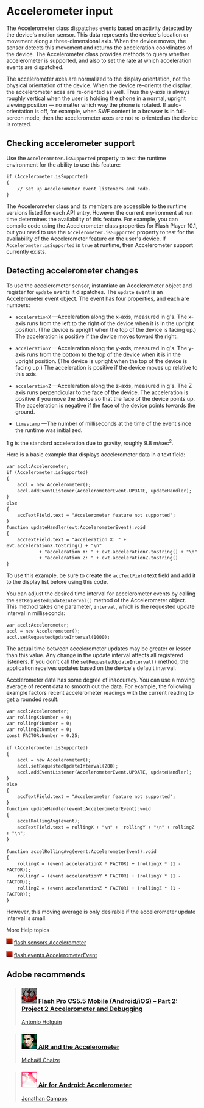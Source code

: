 # Accelerometer input

The Accelerometer class dispatches events based on activity detected by the
device's motion sensor. This data represents the device's location or movement
along a three-dimensional axis. When the device moves, the sensor detects this
movement and returns the acceleration coordinates of the device. The
Accelerometer class provides methods to query whether accelerometer is
supported, and also to set the rate at which acceleration events are dispatched.

The accelerometer axes are normalized to the display orientation, not the
physical orientation of the device. When the device re-orients the display, the
accelerometer axes are re-oriented as well. Thus the y-axis is always roughly
vertical when the user is holding the phone in a normal, upright viewing
position — no matter which way the phone is rotated. If auto-orientation is off,
for example, when SWF content in a browser is in full-screen mode, then the
accelerometer axes are not re-oriented as the device is rotated.

## Checking accelerometer support

Use the `Accelerometer.isSupported` property to test the runtime environment for
the ability to use this feature:

    if (Accelerometer.isSupported)
    {
    	// Set up Accelerometer event listeners and code.
    }

The Accelerometer class and its members are accessible to the runtime versions
listed for each API entry. However the current environment at run time
determines the availability of this feature. For example, you can compile code
using the Accelerometer class properties for Flash Player 10.1, but you need to
use the `Accelerometer.isSupported` property to test for the availability of the
Accelerometer feature on the user's device. If `Accelerometer.isSupported` is
`true` at runtime, then Accelerometer support currently exists.

## Detecting accelerometer changes

To use the accelerometer sensor, instantiate an Accelerometer object and
register for `update` events it dispatches. The `update` event is an
Accelerometer event object. The event has four properties, and each are numbers:

- `accelerationX` —Acceleration along the x-axis, measured in g's. The x-axis
  runs from the left to the right of the device when it is in the upright
  position. (The device is upright when the top of the device is facing up.) The
  acceleration is positive if the device moves toward the right.

- `accelerationY` —Acceleration along the y-axis, measured in g's. The y-axis
  runs from the bottom to the top of the device when it is in the upright
  position. (The device is upright when the top of the device is facing up.) The
  acceleration is positive if the device moves up relative to this axis.

- `accelerationZ` —Acceleration along the z-axis, measured in g's. The Z axis
  runs perpendicular to the face of the device. The acceleration is positive if
  you move the device so that the face of the device points up. The acceleration
  is negative if the face of the device points towards the ground.

- `timestamp` —The number of milliseconds at the time of the event since the
  runtime was initialized.

1 g is the standard acceleration due to gravity, roughly 9.8 m/sec<sup>2</sup>.

Here is a basic example that displays accelerometer data in a text field:

    var accl:Accelerometer;
    if (Accelerometer.isSupported)
    {
    	accl = new Accelerometer();
    	accl.addEventListener(AccelerometerEvent.UPDATE, updateHandler);
    }
    else
    {
    	accTextField.text = "Accelerometer feature not supported";
    }
    function updateHandler(evt:AccelerometerEvent):void
    {
    	accTextField.text = "acceleration X: " + evt.accelerationX.toString() + "\n"
    			+ "acceleration Y: " + evt.accelerationY.toString() + "\n"
    			+ "acceleration Z: " + evt.accelerationZ.toString()
    }

To use this example, be sure to create the `accTextField` text field and add it
to the display list before using this code.

You can adjust the desired time interval for accelerometer events by calling the
`setRequestedUpdateInterval()` method of the Accelerometer object. This method
takes one parameter, `interval`, which is the requested update interval in
milliseconds:

    var accl:Accelerometer;
    accl = new Accelerometer();
    accl.setRequestedUpdateInterval(1000);

The actual time between accelerometer updates may be greater or lesser than this
value. Any change in the update interval affects all registered listeners. If
you don't call the `setRequestedUpdateInterval()` method, the application
receives updates based on the device's default interval.

Accelerometer data has some degree of inaccuracy. You can use a moving average
of recent data to smooth out the data. For example, the following example
factors recent accelerometer readings with the current reading to get a rounded
result:

    var accl:Accelerometer;
    var rollingX:Number = 0;
    var rollingY:Number = 0;
    var rollingZ:Number = 0;
    const FACTOR:Number = 0.25;

    if (Accelerometer.isSupported)
    {
    	accl = new Accelerometer();
    	accl.setRequestedUpdateInterval(200);
    	accl.addEventListener(AccelerometerEvent.UPDATE, updateHandler);
    }
    else
    {
    	accTextField.text = "Accelerometer feature not supported";
    }
    function updateHandler(event:AccelerometerEvent):void
    {
    	accelRollingAvg(event);
    	accTextField.text = rollingX + "\n" +  rollingY + "\n" + rollingZ + "\n";
    }

    function accelRollingAvg(event:AccelerometerEvent):void
    {
    	rollingX = (event.accelerationX * FACTOR) + (rollingX * (1 - FACTOR));
    	rollingY = (event.accelerationY * FACTOR) + (rollingY * (1 - FACTOR));
    	rollingZ = (event.accelerationZ * FACTOR) + (rollingZ * (1 - FACTOR));
    }

However, this moving average is only desirable if the accelerometer update
interval is small.

More Help topics

![](../img/flashplatformLinkIndicator.png)
[flash.sensors.Accelerometer](https://help.adobe.com/en_US/FlashPlatform/reference/actionscript/3/flash/sensors/Accelerometer.html)

![](../img/flashplatformLinkIndicator.png)
[flash.events.AccelerometerEvent](https://help.adobe.com/en_US/FlashPlatform/reference/actionscript/3/flash/events/AccelerometerEvent.html)

## Adobe recommends

> ### [![](../img/antonio_holguin.png) Flash Pro CS5.5 Mobile (Android/iOS) – Part 2: Project 2 Accelerometer and Debugging](http://goo.gl/0GkPa)
>
> [Antonio Holguin](http://goo.gl/oTba7)

> ### [![](../img/michael_chaize.png) AIR and the Accelerometer](http://goo.gl/eHe2T)
>
> [Michaël Chaize](http://www.riagora.com/)

> ### [![](../img/jon_campos.png) Air for Android: Accelerometer](http://goo.gl/X224z)
>
> [Jonathan Campos](http://www.unitedmindset.com/jonbcampos/)
